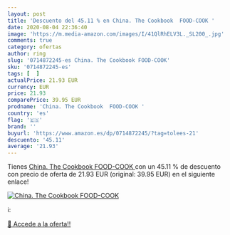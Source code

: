 ```yaml
---
layout: post
title: 'Descuento del 45.11 % en China. The Cookbook  FOOD-COOK '
date: 2020-08-04 22:36:40
image: 'https://m.media-amazon.com/images/I/41QlRhELV3L._SL200_.jpg'
comments: true
category: ofertas
author: ring
slug: '0714872245-es China. The Cookbook FOOD-COOK'
sku: '0714872245-es'
tags: [  ]
actualPrice: 21.93 EUR
currency: EUR
price: 21.93
comparePrice: 39.95 EUR
prodname: 'China. The Cookbook  FOOD-COOK '
country: 'es'
flag: '🇪🇸'
brand: ''
buyurl: 'https://www.amazon.es/dp/0714872245/?tag=tolees-21'
descuento: '45.11'
average: '21.93'
---
```


Tienes [China. The Cookbook  FOOD-COOK ](https://www.amazon.es/dp/0714872245/?tag=tolees-21) con un 45.11 % de descuento con precio de oferta de 21.93 EUR (original: 39.95 EUR) en el siguiente enlace!

[![China. The Cookbook  FOOD-COOK ](https://m.media-amazon.com/images/I/41QlRhELV3L._SL200_.jpg)](https://www.amazon.es/dp/0714872245/?tag=tolees-21)

ℹ️:


[🛒 Accede a la oferta!!](https://www.amazon.es/dp/0714872245/?tag=tolees-21)
